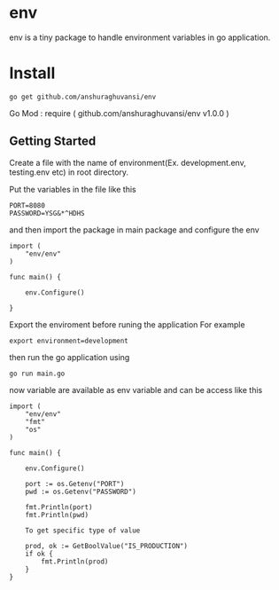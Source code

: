 # env

env is a tiny package to handle environment variables in go application.

# Install

	go get github.com/anshuraghuvansi/env

Go Mod :
	require (
		github.com/anshuraghuvansi/env v1.0.0
	)

## Getting Started

Create a file with the name of environment(Ex. development.env, testing.env etc) in root directory.

Put the variables in the file like this

```
PORT=8080
PASSWORD=YSG&*^HDHS
```
and then import the package in main package and configure the env

```
import (
	"env/env"
)

func main() {

	env.Configure()
  
}

```

Export the enviroment before runing the application 
For example

```
export environment=development
```

then run the go application using 

```
go run main.go
```

now variable are available as env variable and can be access like this 

```
import (
	"env/env"
	"fmt"
	"os"
)

func main() {

	env.Configure()

	port := os.Getenv("PORT")
	pwd := os.Getenv("PASSWORD")

	fmt.Println(port)
	fmt.Println(pwd)
	
	To get specific type of value 
	
	prod, ok := GetBoolValue("IS_PRODUCTION")
	if ok {
		fmt.Println(prod)
	}
}

```
